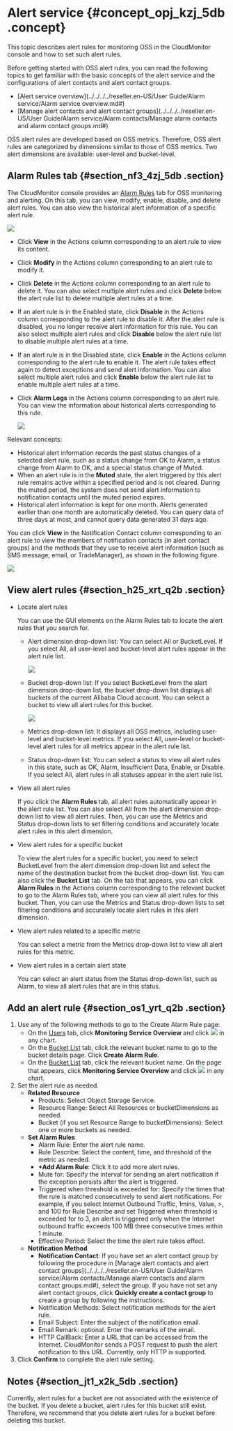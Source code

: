 # Alert service {#concept_opj_kzj_5db .concept}

This topic describes alert rules for monitoring OSS in the CloudMonitor console and how to set such alert rules.

Before getting started with OSS alert rules, you can read the following topics to get familiar with the basic concepts of the alert service and the configurations of alert contacts and alert contact groups.

-   [Alert service overview](../../../../reseller.en-US/User Guide/Alarm service/Alarm service overview.md#)
-   [Manage alert contacts and alert contact groups](../../../../reseller.en-US/User Guide/Alarm service/Alarm contacts/Manage alarm contacts and alarm contact groups.md#)

OSS alert rules are developed based on OSS metrics. Therefore, OSS alert rules are categorized by dimensions similar to those of OSS metrics. Two alert dimensions are available: user-level and bucket-level.

## Alarm Rules tab {#section_nf3_4zj_5db .section}

The CloudMonitor console provides an [Alarm Rules](https://cloudmonitor.console.aliyun.com/#/cloud/alarmrules/oss//-----all-----/) tab for OSS monitoring and alerting. On this tab, you can view, modify, enable, disable, and delete alert rules. You can also view the historical alert information of a specific alert rule.

![](http://static-aliyun-doc.oss-cn-hangzhou.aliyuncs.com/assets/img/4393/15574550611216_en-US.png)

-   Click **View** in the Actions column corresponding to an alert rule to view its content.
-   Click **Modify** in the Actions column corresponding to an alert rule to modify it.
-   Click **Delete** in the Actions column corresponding to an alert rule to delete it. You can also select multiple alert rules and click **Delete** below the alert rule list to delete multiple alert rules at a time.
-   If an alert rule is in the Enabled state, click **Disable** in the Actions column corresponding to the alert rule to disable it. After the alert rule is disabled, you no longer receive alert information for this rule. You can also select multiple alert rules and click **Disable** below the alert rule list to disable multiple alert rules at a time.
-   If an alert rule is in the Disabled state, click **Enable** in the Actions column corresponding to the alert rule to enable it. The alert rule takes effect again to detect exceptions and send alert information. You can also select multiple alert rules and click **Enable** below the alert rule list to enable multiple alert rules at a time.
-   Click **Alarm Logs** in the Actions column corresponding to an alert rule. You can view the information about historical alerts corresponding to this rule.

    ![](http://static-aliyun-doc.oss-cn-hangzhou.aliyuncs.com/assets/img/4393/15574550616384_en-US.png)


Relevant concepts:

-   Historical alert information records the past status changes of a selected alert rule, such as a status change from OK to Alarm, a status change from Alarm to OK, and a special status change of Muted.
-   When an alert rule is in the **Muted** state, the alert triggered by this alert rule remains active within a specified period and is not cleared. During the muted period, the system does not send alert information to notification contacts until the muted period expires.
-   Historical alert information is kept for one month. Alerts generated earlier than one month are automatically deleted. You can query data of three days at most, and cannot query data generated 31 days ago.

You can click **View** in the Notification Contact column corresponding to an alert rule to view the members of notification contacts \(in alert contact groups\) and the methods that they use to receive alert information \(such as SMS message, email, or TradeManager\), as shown in the following figure.

![](http://static-aliyun-doc.oss-cn-hangzhou.aliyuncs.com/assets/img/4393/15574550616385_en-US.jpg)

## View alert rules {#section_h25_xrt_q2b .section}

-   Locate alert rules

    You can use the GUI elements on the Alarm Rules tab to locate the alert rules that you search for.

    -   Alert dimension drop-down list: You can select All or BucketLevel. If you select All, all user-level and bucket-level alert rules appear in the alert rule list.

        ![](http://static-aliyun-doc.oss-cn-hangzhou.aliyuncs.com/assets/img/4393/15574550616386_en-US.png)

    -   Bucket drop-down list: If you select BucketLevel from the alert dimension drop-down list, the bucket drop-down list displays all buckets of the current Alibaba Cloud account. You can select a bucket to view all alert rules for this bucket.

        ![](http://static-aliyun-doc.oss-cn-hangzhou.aliyuncs.com/assets/img/4393/15574550616387_en-US.png)

    -   Metrics drop-down list: It displays all OSS metrics, including user-level and bucket-level metrics. If you select All, user-level or bucket-level alert rules for all metrics appear in the alert rule list.
    -   Status drop-down list: You can select a status to view all alert rules in this state, such as OK, Alarm, Insufficient Data, Enable, or Disable. If you select All, alert rules in all statuses appear in the alert rule list.
-   View all alert rules

    If you click the **Alarm Rules** tab, all alert rules automatically appear in the alert rule list. You can also select All from the alert dimension drop-down list to view all alert rules. Then, you can use the Metrics and Status drop-down lists to set filtering conditions and accurately locate alert rules in this alert dimension.

-   View alert rules for a specific bucket

    To view the alert rules for a specific bucket, you need to select BucketLevel from the alert dimension drop-down list and select the name of the destination bucket from the bucket drop-down list. You can also click the **Bucket List** tab. On the tab that appears, you can click **Alarm Rules** in the Actions column corresponding to the relevant bucket to go to the Alarm Rules tab, where you can view all alert rules for this bucket. Then, you can use the Metrics and Status drop-down lists to set filtering conditions and accurately locate alert rules in this alert dimension.

-   View alert rules related to a specific metric

    You can select a metric from the Metrics drop-down list to view all alert rules for this metric.

-   View alert rules in a certain alert state

    You can select an alert status from the Status drop-down list, such as Alarm, to view all alert rules that are in this status.


## Add an alert rule {#section_os1_yrt_q2b .section}

1.  Use any of the following methods to go to the Create Alarm Rule page:
    -   On the [Users](https://cloudmonitor.console.aliyun.com/#/cloud/overview/oss/) tab, click **Monitoring Service Overview** and click ![](https://docs-aliyun.cn-hangzhou.oss.aliyun-inc.com/internal/oss/0.0.4/assets/image/media/alert_chart.jpg) in any chart.
    -   On the [Bucket List](https://cloudmonitor.console.aliyun.com/#/cloud/buckets/oss/) tab, click the relevant bucket name to go to the bucket details page. Click **Create Alarm Rule**.
    -   On the [Bucket List](https://cloudmonitor.console.aliyun.com/#/cloud/buckets/oss/) tab, click the relevant bucket name. On the page that appears, click **Monitoring Service Overview** and click ![](https://docs-aliyun.cn-hangzhou.oss.aliyun-inc.com/internal/oss/0.0.4/assets/image/media/alert_chart.jpg) in any chart.
2.  Set the alert rule as needed.
    -   **Related Resource** 
        -   Products: Select Object Storage Service.
        -   Resource Range: Select All Resources or bucketDimensions as needed.
        -   Bucket \(if you set Resource Range to bucketDimensions\): Select one or more buckets as needed.
    -   **Set Alarm Rules** 
        -   Alarm Rule: Enter the alert rule name.
        -   Rule Describe: Select the content, time, and threshold of the metric as needed.
        -   **+Add Alarm Rule**: Click it to add more alert rules.
        -   Mute for: Specify the interval for sending an alert notification if the exception persists after the alert is triggered.
        -   Triggered when threshold is exceeded for: Specify the times that the rule is matched consecutively to send alert notifications. For example, if you select Internet Outbound Traffic, 1mins, Value, \>, and 100 for Rule Describe and set Triggered when threshold is exceeded for to 3, an alert is triggered only when the Internet outbound traffic exceeds 100 MB three consecutive times within 1 minute.
        -   Effective Period: Select the time the alert rule takes effect.
    -   **Notification Method** 
        -   **Notification Contact**: If you have set an alert contact group by following the procedure in [Manage alert contacts and alert contact groups](../../../../reseller.en-US/User Guide/Alarm service/Alarm contacts/Manage alarm contacts and alarm contact groups.md#), select the group. If you have not set any alert contact groups, click **Quickly create a contact group** to create a group by following the instructions.
        -   Notification Methods: Select notification methods for the alert rule.
        -   Email Subject: Enter the subject of the notification email.
        -   Email Remark: optional. Enter the remarks of the email.
        -   HTTP CallBack: Enter a URL that can be accessed from the Internet. CloudMonitor sends a POST request to push the alert notification to this URL. Currently, only HTTP is supported.
3.  Click **Confirm** to complete the alert rule setting.

## Notes {#section_jt1_x2k_5db .section}

Currently, alert rules for a bucket are not associated with the existence of the bucket. If you delete a bucket, alert rules for this bucket still exist. Therefore, we recommend that you delete alert rules for a bucket before deleting this bucket.

